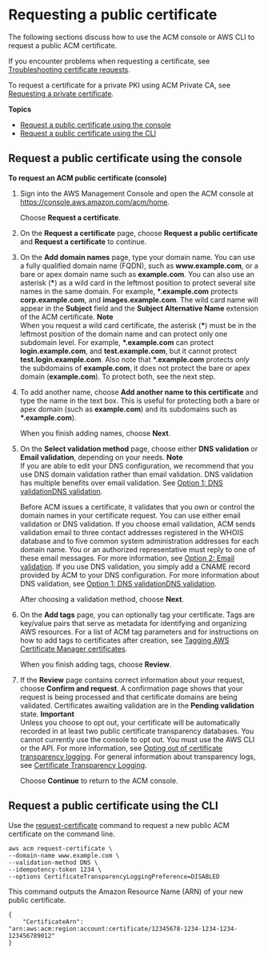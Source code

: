 # Requesting a public certificate<a name="gs-acm-request-public"></a>

The following sections discuss how to use the ACM console or AWS CLI to request a public ACM certificate\. 

If you encounter problems when requesting a certificate, see [Troubleshooting certificate requests](troubleshooting-cert-requests.md)\. 

To request a certificate for a private PKI using ACM Private CA, see [Requesting a private certificate](gs-acm-request-private.md)\. 

**Topics**
+ [Request a public certificate using the console](#request-public-console)
+ [Request a public certificate using the CLI](#request-public-cli)

## Request a public certificate using the console<a name="request-public-console"></a>

**To request an ACM public certificate \(console\)**

1. Sign into the AWS Management Console and open the ACM console at [https://console\.aws\.amazon\.com/acm/home](https://console.aws.amazon.com/acm/home)\.

   Choose **Request a certificate**\.

1. On the **Request a certificate** page, choose **Request a public certificate** and **Request a certificate** to continue\.

1. On the **Add domain names** page, type your domain name\. You can use a fully qualified domain name \(FQDN\), such as **www\.example\.com**, or a bare or apex domain name such as **example\.com**\. You can also use an asterisk \(**\***\) as a wild card in the leftmost position to protect several site names in the same domain\. For example, **\*\.example\.com** protects **corp\.example\.com**, and **images\.example\.com**\. The wild card name will appear in the **Subject** field and the **Subject Alternative Name** extension of the ACM certificate\. 
**Note**  
When you request a wild card certificate, the asterisk \(**\***\) must be in the leftmost position of the domain name and can protect only one subdomain level\. For example, **\*\.example\.com** can protect **login\.example\.com**, and **test\.example\.com**, but it cannot protect **test\.login\.example\.com**\. Also note that **\*\.example\.com** protects *only* the subdomains of **example\.com**, it does not protect the bare or apex domain \(**example\.com**\)\. To protect both, see the next step\.

1. To add another name, choose **Add another name to this certificate** and type the name in the text box\. This is useful for protecting both a bare or apex domain \(such as **example\.com**\) and its subdomains such as **\*\.example\.com**\)\. 

   When you finish adding names, choose **Next**\.

1. On the **Select validation method** page, choose either **DNS validation** or **Email validation**, depending on your needs\.
**Note**  
If you are able to edit your DNS configuration, we recommend that you use DNS domain validation rather than email validation\. DNS validation has multiple benefits over email validation\. See [Option 1: DNS validationDNS validation](dns-validation.md)\. 

   Before ACM issues a certificate, it validates that you own or control the domain names in your certificate request\. You can use either email validation or DNS validation\. If you choose email validation, ACM sends validation email to three contact addresses registered in the WHOIS database and to five common system administration addresses for each domain name\. You or an authorized representative must reply to one of these email messages\. For more information, see [Option 2: Email validation](email-validation.md)\. If you use DNS validation, you simply add a CNAME record provided by ACM to your DNS configuration\. For more information about DNS validation, see [Option 1: DNS validationDNS validation](dns-validation.md)\.

   After choosing a validation method, choose **Next**\.

1. On the **Add tags** page, you can optionally tag your certificate\. Tags are key/value pairs that serve as metadata for identifying and organizing AWS resources\. For a list of ACM tag parameters and for instructions on how to add tags to certificates after creation, see [Tagging AWS Certificate Manager certificates](tags.md)\. 

   When you finish adding tags, choose **Review**\.

1. If the **Review** page contains correct information about your request, choose **Confirm and request**\. A confirmation page shows that your request is being processed and that certificate domains are being validated\. Certificates awaiting validation are in the **Pending validation** state\. 
**Important**  
Unless you choose to opt out, your certificate will be automatically recorded in at least two public certificate transparency databases\. You cannot currently use the console to opt out\. You must use the AWS CLI or the API\. For more information, see [Opting out of certificate transparency logging](acm-bestpractices.md#best-practices-transparency)\. For general information about transparency logs, see [Certificate Transparency Logging](acm-concepts.md#concept-transparency)\.

   Choose **Continue** to return to the ACM console\.

## Request a public certificate using the CLI<a name="request-public-cli"></a>

Use the [request\-certificate](https://docs.aws.amazon.com/cli/latest/reference/acm/request-certificate.html) command to request a new public ACM certificate on the command line\. 

```
aws acm request-certificate \
--domain-name www.example.com \
--validation-method DNS \
--idempotency-token 1234 \
--options CertificateTransparencyLoggingPreference=DISABLED
```

This command outputs the Amazon Resource Name \(ARN\) of your new public certificate\.

```
{
    "CertificateArn": "arn:aws:acm:region:account:certificate/12345678-1234-1234-1234-123456789012"
}
```